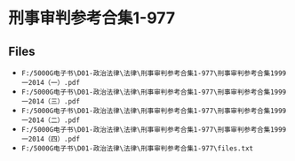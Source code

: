 # 刑事审判参考合集1-977

## Files

- `F:/5000G电子书\D01-政治法律\法律\刑事审判参考合集1-977\刑事审判参考合集1999一2014（一）.pdf`
- `F:/5000G电子书\D01-政治法律\法律\刑事审判参考合集1-977\刑事审判参考合集1999一2014（三）.pdf`
- `F:/5000G电子书\D01-政治法律\法律\刑事审判参考合集1-977\刑事审判参考合集1999一2014（二）.pdf`
- `F:/5000G电子书\D01-政治法律\法律\刑事审判参考合集1-977\刑事审判参考合集1999一2014（四）.pdf`
- `F:/5000G电子书\D01-政治法律\法律\刑事审判参考合集1-977\files.txt`
